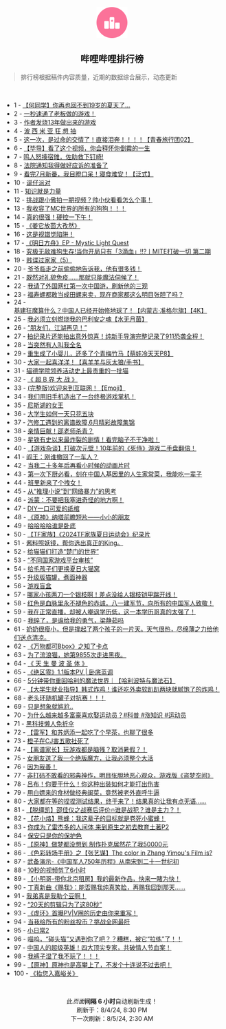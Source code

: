 <div align="center">
    <img src="./assets/icon_rank.png" alt="logo" />
    <h2>哔哩哔哩排行榜</h>
</div>

> 排行榜根据稿件内容质量，近期的数据综合展示，动态更新

<br />

<ul><li><span>1 - <a href=https://www.bilibili.com/BV15b42177rL>【何同学】你再也回不到19岁的夏天了...</a></span></li><li><span>2 - <a href=https://www.bilibili.com/BV15H4y1c7Ud>一秒速通了老板做的游戏！</a></span></li><li><span>3 - <a href=https://www.bilibili.com/BV13i421a7nT>作者发烧13年做出来的游戏</a></span></li><li><span>4 - <a href=https://www.bilibili.com/BV1aTvieqEfw>波 西 米 亚 狂 想 抽</a></span></li><li><span>5 - <a href=https://www.bilibili.com/BV1pE421w72y>这一次，是过命的交情了！直接泪奔！！！！【青春旅行团02】</a></span></li><li><span>6 - <a href=https://www.bilibili.com/BV1PE421w7jL>【毕导】看了这个视频，你会释怀你倒霉的一生</a></span></li><li><span>7 - <a href=https://www.bilibili.com/BV1oT42167w8>鸣人怒揍宿傩，佐助救下钉崎!</a></span></li><li><span>8 - <a href=https://www.bilibili.com/BV1SZ421N7yz>法院通知我得做好应诉的准备了</a></span></li><li><span>9 - <a href=https://www.bilibili.com/BV1br421K7YA>看完7月新番，我目瞪口呆！寝食难安！【泛式】</a></span></li><li><span>10 - <a href=https://www.bilibili.com/BV1Ex4y147Ya>诞仔派对</a></span></li><li><span>11 - <a href=https://www.bilibili.com/BV1qy411e7r8>知识就是力量</a></span></li><li><span>12 - <a href=https://www.bilibili.com/BV1tH4y1c7mk>挑战跟小傲拍一期视频？帅小伙看看怎么个事！</a></span></li><li><span>13 - <a href=https://www.bilibili.com/BV1Xy411i7ym>我收容了MC世界的所有的狗狗！！！</a></span></li><li><span>14 - <a href=https://www.bilibili.com/BV1fW421X7kC>真的很强！硬控一下午！</a></span></li><li><span>15 - <a href=https://www.bilibili.com/BV17T42167Rg>《姜它放茴大孜然》</a></span></li><li><span>16 - <a href=https://www.bilibili.com/BV1yr421M7Gn>这是视错觉陷阱！</a></span></li><li><span>17 - <a href=https://www.bilibili.com/BV1Ky411q7QC>《明日方舟》EP - Mystic Light Quest</a></span></li><li><span>18 - <a href=https://www.bilibili.com/BV1DS421X7xg>究极无敌难狗生存!当你开局只有「3滴血」!!?丨MITE打破一切 第二期</a></span></li><li><span>19 - <a href=https://www.bilibili.com/BV1gU411S7pu>贱谍过家家（5）</a></span></li><li><span>20 - <a href=https://www.bilibili.com/BV1dr421M7sg>爷爷临走之前偷偷地告诉我，他有很多钱！</a></span></li><li><span>21 - <a href=https://www.bilibili.com/BV1qn4y1f7mN>既然对礼貌免疫……那就只能魔法伺候了！</a></span></li><li><span>22 - <a href=https://www.bilibili.com/BV1SU411U7AK>我请了外国网红第一次中国游，刷新他的三观</a></span></li><li><span>23 - <a href=https://www.bilibili.com/BV1oM4m1y7PM>福寿螺都敢当成田螺来卖，现在商家都这么明目张胆了吗？</a></span></li><li><span>24 - <a href=https://www.bilibili.com/BV17m42137iT>基建狂魔算什么？中国人已经开始修地球了！【内蒙古·准格尔旗】【4K】</a></span></li><li><span>25 - <a href=https://www.bilibili.com/BV1aS411w7v2>我必须立刻燃烧我的巴利安之魂【水无月菌】</a></span></li><li><span>26 - <a href=https://www.bilibili.com/BV1yH4y1c7Aq>“朋友们，江湖再见！”</a></span></li><li><span>27 - <a href=https://www.bilibili.com/BV12f421v7Ph>拍纪录片还能拍出意外惊喜！纯新手导演完整记录了911恐袭全程！</a></span></li><li><span>28 - <a href=https://www.bilibili.com/BV11f421v7MU>当突然有人叫我全名</a></span></li><li><span>29 - <a href=https://www.bilibili.com/BV1ei421a7Pn>重生成了小婴儿，还多了个青梅竹马【萌娃冷天天P8】</a></span></li><li><span>30 - <a href=https://www.bilibili.com/BV14r421K7bj>大家一起喜洋洋！【喜羊羊与灰太狼/手书】</a></span></li><li><span>31 - <a href=https://www.bilibili.com/BV1JS42197F5>猫德学院领养活动史上最贵重的一批猫</a></span></li><li><span>32 - <a href=https://www.bilibili.com/BV1jE421w7fF>《 超 B 界 大 战 》</a></span></li><li><span>33 - <a href=https://www.bilibili.com/BV1V142187sy>(完整版)欢迎来到互联网！【Emoji】</a></span></li><li><span>34 - <a href=https://www.bilibili.com/BV1Xr421M7Pw>我们用旧手机造出了一台终极游戏掌机！</a></span></li><li><span>35 - <a href=https://www.bilibili.com/BV1vr421M7kb>尼斯湖的女王</a></span></li><li><span>36 - <a href=https://www.bilibili.com/BV1eS42197C1>大学生如何一天只花五块</a></span></li><li><span>37 - <a href=https://www.bilibili.com/BV1xn4y1f7eY>汽修工遇到的离谱故障,6月精彩故障集锦</a></span></li><li><span>38 - <a href=https://www.bilibili.com/BV1bE4m1d7NJ>亲情巨献！邵老师杀青？</a></span></li><li><span>39 - <a href=https://www.bilibili.com/BV1DE4m1X77f>星铁有史以来最炸裂的剧情！看完脑子不干净啦！</a></span></li><li><span>40 - <a href=https://www.bilibili.com/BV1hm42137gV>【游戏杂谈】打破次元壁！10年前的《死侍》游戏二手盘翻倍！</a></span></li><li><span>41 - <a href=https://www.bilibili.com/BV1u9veetEjt>阎王：刚谁撤回了一车人？</a></span></li><li><span>42 - <a href=https://www.bilibili.com/BV1jfiTePEE7>当我二十多年后再看小时候的动画片时</a></span></li><li><span>43 - <a href=https://www.bilibili.com/BV1B4421Z7f6>第一次下厨必看，刻在中国人基因里的人生家常菜，我能吃一辈子</a></span></li><li><span>44 - <a href=https://www.bilibili.com/BV1WE4m1R7mu>班里新来了个拽女！</a></span></li><li><span>45 - <a href=https://www.bilibili.com/BV1u1421873x>从“推理小说”到“网络暴力”的思考</a></span></li><li><span>46 - <a href=https://www.bilibili.com/BV1YE421w7Ln>派蒙：不要把我塞进奇怪的地方啊！</a></span></li><li><span>47 - <a href=https://www.bilibili.com/BV1JE421w72e>DIY一口可爱的纸棺</a></span></li><li><span>48 - <a href=https://www.bilibili.com/BV1mW421X74S>《原神》纳塔前瞻短片——小小的朋友</a></span></li><li><span>49 - <a href=https://www.bilibili.com/BV1yE4m1R7PJ>哈哈哈哈谁是卧底</a></span></li><li><span>50 - <a href=https://www.bilibili.com/BV1gE421A7TY>【TF家族】《2024TF家族夏日运动会》纪录片</a></span></li><li><span>51 - <a href=https://www.bilibili.com/BV1qM4m1y7jy>酱料照妖镜，帮你选出真正的King。</a></span></li><li><span>52 - <a href=https://www.bilibili.com/BV1Ni421a7bz>给猫猫们打造“楚门的世界”</a></span></li><li><span>53 - <a href=https://www.bilibili.com/BV1wy411v7i6>“不同国家游戏平台审核”</a></span></li><li><span>54 - <a href=https://www.bilibili.com/BV1PZ421K7vi>给毛孩子们更换夏日大猫窝</a></span></li><li><span>55 - <a href=https://www.bilibili.com/BV1AE421w7aZ>升级版猫罐，煮面神器</a></span></li><li><span>56 - <a href=https://www.bilibili.com/BV1XW42197yz>游戏盲盒</a></span></li><li><span>57 - <a href=https://www.bilibili.com/BV1ET42167Wm>哪家小孩两刀一个银枝啊！差点没给人银枝铠甲踹开线！</a></span></li><li><span>58 - <a href=https://www.bilibili.com/BV1my411e7ng>红色是血脉里永不褪色的赤诚，八一建军节，向所有的中国军人致敬！</a></span></li><li><span>59 - <a href=https://www.bilibili.com/BV1tM4m117hR>我在正常直播，却被人嘲讽学历低，这一本学历哥真的太强了！</a></span></li><li><span>60 - <a href=https://www.bilibili.com/BV1f142147x7>我碎了，是谁给我的勇气，梁静茹吗</a></span></li><li><span>61 - <a href=https://www.bilibili.com/BV15f421i77v>奶奶很瘦小，但是撑起了两个孩子的一片天。天气很热，尽绵薄之力给他们送点清凉。</a></span></li><li><span>62 - <a href=https://www.bilibili.com/BV1MH4y1c7qJ>《万物都可Bbox》之知了卡点</a></span></li><li><span>63 - <a href=https://www.bilibili.com/BV1wEvrevEYz>为了流浪猫，她第9855次走进黑夜。</a></span></li><li><span>64 - <a href=https://www.bilibili.com/BV17Z421K7Ub>《 天 生 曼 波 圣 体 》</a></span></li><li><span>65 - <a href=https://www.bilibili.com/BV1im42137kM>《绝区零》1.1版本PV | 卧底蓝调</a></span></li><li><span>66 - <a href=https://www.bilibili.com/BV1Yi421h7gv>5分钟带你重回哈利的魔法世界｜【哈利波特与魔法石】</a></span></li><li><span>67 - <a href=https://www.bilibili.com/BV1rE4m1R7QZ>【大学生就业指导】韩式炸鸡！谁还吃外卖软趴趴两块就腻饱了的炸鸡！</a></span></li><li><span>68 - <a href=https://www.bilibili.com/BV1bW421978W>老头环随机罐子对抗赛！！！</a></span></li><li><span>69 - <a href=https://www.bilibili.com/BV1zr421M7FB>只是想象就尴尬..</a></span></li><li><span>70 - <a href=https://www.bilibili.com/BV18QiMeoEUw>为什么越来越多富豪喜欢娶运动员？#科普 #涨知识 #运动员</a></span></li><li><span>71 - <a href=https://www.bilibili.com/BV1az421B7Ls>黑科技懒人免折伞</a></span></li><li><span>72 - <a href=https://www.bilibili.com/BV1jb421778Y>【雷军】和苏炳添一起吃了个早茶，也聊了很多</a></span></li><li><span>73 - <a href=https://www.bilibili.com/BV15H4y1c76G>橙子在CJ害五歌社死了</a></span></li><li><span>74 - <a href=https://www.bilibili.com/BV1ME421A7ig>【离谱家长】玩游戏都是脑残？取消暑假？！</a></span></li><li><span>75 - <a href=https://www.bilibili.com/BV1cS42197VV>女朋友送了我一个绝版魔方，让我必须整个大活</a></span></li><li><span>76 - <a href=https://www.bilibili.com/BV1gE421A748>因为我善！</a></span></li><li><span>77 - <a href=https://www.bilibili.com/BV1XZ421N7AF>非打码不敢看的邪典神作，明目张胆地恶心观众，游戏版《盗梦空间》</a></span></li><li><span>78 - <a href=https://www.bilibili.com/BV1PW42197GB>吕布！你要干什么！你这种出装如何才能打出伤害</a></span></li><li><span>79 - <a href=https://www.bilibili.com/BV1Tf421B7QM>用白嫖来的食材做经典闽菜，竟然被老外直呼牛逼</a></span></li><li><span>80 - <a href=https://www.bilibili.com/BV1az421B7Qo>大家都在等的捏捏测试结果，终于来了！结果真的让我有点无语......</a></span></li><li><span>81 - <a href=https://www.bilibili.com/BV15z421i7yd>【脱缰凯】邵佳仪之战赛后评价🔥谁是战犯？谁是主力？！</a></span></li><li><span>82 - <a href=https://www.bilibili.com/BV1sS42197re>【花小烙】熊蜂：我这辈子的目标就是卷死小蜜蜂！</a></span></li><li><span>83 - <a href=https://www.bilibili.com/BV1FZ421M7jP>你成为了雷杰多的人间体 来到原生之初去教育土著P2</a></span></li><li><span>84 - <a href=https://www.bilibili.com/BV1o4421Z7WW>保安只是你的保护色</a></span></li><li><span>85 - <a href=https://www.bilibili.com/BV1kw4m1k73f>【原神】做梦都没想到 制作扑克居然花了我50000元</a></span></li><li><span>86 - <a href=https://www.bilibili.com/BV1HxiMeCEDG>《色彩转场手册》之【张艺谋】The color in Zhang Yimou's Film is?</a></span></li><li><span>87 - <a href=https://www.bilibili.com/BV1Kf421B7Xu>武备演示-《中国军人750年历程》从南宋到二十一世纪初</a></span></li><li><span>88 - <a href=https://www.bilibili.com/BV11f421q768>10秒的视频剪了6小时</a></span></li><li><span>89 - <a href=https://www.bilibili.com/BV17rigeGEAt>【小明哥-带你北京租房】我的最新作品，快来一睹为快！</a></span></li><li><span>90 - <a href=https://www.bilibili.com/BV1yS421X7Di>丁真新曲《赐我》：能否赐我纯真笑脸，再赐我回到那天……</a></span></li><li><span>91 - <a href=https://www.bilibili.com/BV1E1421t7ig>我弟真是我勒个豆啊！</a></span></li><li><span>92 - <a href=https://www.bilibili.com/BV1FW421R7Wr>“20天的剪辑只为了这80秒”</a></span></li><li><span>93 - <a href=https://www.bilibili.com/BV1WcvdeVEvo>《虚环》首曝PV|V圈的历史由你来重写！</a></span></li><li><span>94 - <a href=https://www.bilibili.com/BV1eE4m1R76D>当我给所有的粉丝投币？挑战全网最肝</a></span></li><li><span>95 - <a href=https://www.bilibili.com/BV1fm421g76a>小日常2</a></span></li><li><span>96 - <a href=https://www.bilibili.com/BV1b142187JD>喵呜，“碰头猫”又遇到你了吧？？糟糕，被它“拉练”了！！</a></span></li><li><span>97 - <a href=https://www.bilibili.com/BV1yW421973e>中国人的超级英雄！四大顶尖专家，共破情人节血案！</a></span></li><li><span>98 - <a href=https://www.bilibili.com/BV1Cy411e7xu>我裤子湿了我不玩了！！！</a></span></li><li><span>99 - <a href=https://www.bilibili.com/BV1zy411i7dt>【原神】原神也是高攀上了，不发个十连说不过去吧！</a></span></li><li><span>100 - <a href=https://www.bilibili.com/BV1jZ421K7BJ>《抬您入嘉峪关》</a></span></li></ul>

<br />

<p align=center>此<i>页面</i><b>间隔 6 小时</b>自动刷新生成！<br>刷新于：8/4/24, 8:30 PM<br>下一次刷新：8/5/24, 2:30 AM</p>